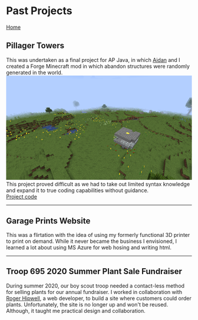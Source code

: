 # Past Projects
[Home](README.md)

## Pillager Towers

This was undertaken as a final project for AP Java, in which [Aidan](https://github.com/kelvinnkat) and I created a Forge Minecraft mod in which abandon structures were randomly generated in the world.
![Image of Pillager Tower local](pillagerTowers.png)
This project proved difficult as we had to take out limited syntax knowledge and expand it to true coding capabilities without guidance.  
[Project code](https://github.com/MerlinTheMafiaMortician/pillagerTowers)

---

## Garage Prints Website

This was a flirtation with the idea of using my formerly functional 3D printer to print on demand. While it never became the business I envisioned, I learned a lot about using MS Azure for web hosing and writing html.

---

## Troop 695 2020 Summer Plant Sale Fundraiser

During summer 2020, our boy scout troop needed a contact-less method for selling plants for our annual fundraiser. I worked in collaboration with [Roger Hipwell](mailto:roger.hipwell@gmail.com), a web developer, to build a site where customers could order plants. Unfortunately, the site is no longer up and won't be reused. Although, it taught me practical design and collaboration.